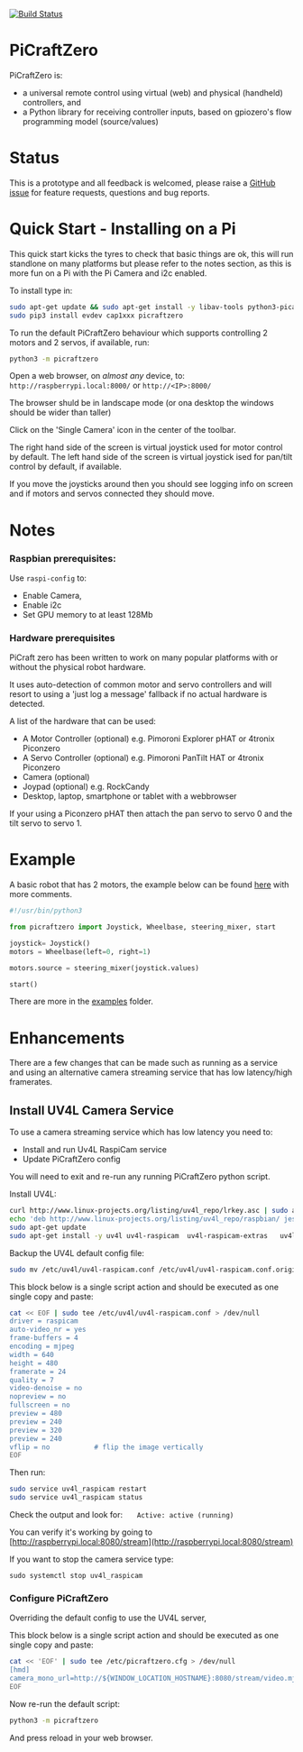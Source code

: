 [![Build Status](https://travis-ci.org/WayneKeenan/picraftzero.svg?branch=master)](https://travis-ci.org/WayneKeenan/picraftzero)


# PiCraftZero


PiCraftZero is:

 + a universal remote control using virtual (web) and physical (handheld) controllers, and 
 + a Python library for receiving controller inputs, based on gpiozero's flow programming model (source/values)

  
# Status

This is a prototype and all feedback is welcomed, please raise a [GitHub issue](https://github.com/WayneKeenan/picraftzero/issues) for feature requests, questions and bug reports.


# Quick Start - Installing on a Pi

This quick start kicks the tyres to check that basic things are ok, this will run standlone on many platforms but please refer to the notes section, as this is more fun on a Pi with the Pi Camera and i2c enabled.

To install type in:

```bash
sudo apt-get update && sudo apt-get install -y libav-tools python3-picamera python3-ws4py python3-smbus python3-dev python3-pip
sudo pip3 install evdev cap1xxx picraftzero
```

To run the default PiCraftZero behaviour which supports controlling 2 motors and 2 servos, if available, run:
 
```bash
python3 -m picraftzero
```

Open a web browser, on *almost any* device, to: `http://raspberrypi.local:8000/` or `http://<IP>:8000/`

The browser shuld be in landscape mode (or ona  desktop the windows should be wider than taller)

Click on the 'Single Camera' icon in the center of the toolbar.

The right hand side of the screen is virtual joystick used for motor control by default.
The left hand side of the screen is virtual joystick ised for pan/tilt control by default, if available.

If you move the joysticks around then you should see logging info on screen and if motors and servos connected they should move.




# Notes

### Raspbian prerequisites:

Use `raspi-config` to:

- Enable Camera, 
- Enable i2c
- Set GPU memory to at least 128Mb

### Hardware prerequisites

PiCraft zero has been written to work on many popular platforms with or without the physical robot hardware. 

It uses auto-detection of common motor and servo controllers and will resort to using a 'just log a message' fallback if no actual hardware is detected.

A list of the hardware that can be used:

- A Motor Controller  (optional) e.g. Pimoroni Explorer pHAT or 4tronix Piconzero
- A Servo Controller  (optional) e.g. Pimoroni PanTilt HAT or 4tronix Piconzero
- Camera (optional)
- Joypad (optional) e.g. RockCandy
- Desktop, laptop, smartphone or tablet with a webbrowser

If your using a Piconzero pHAT then attach the pan servo to servo 0 and the tilt servo to servo 1.


# Example

A basic robot that has 2 motors, the example below can be found [here](examples/tiny4wd.py) with more comments.


```python
#!/usr/bin/python3

from picraftzero import Joystick, Wheelbase, steering_mixer, start

joystick= Joystick()                         
motors = Wheelbase(left=0, right=1)  

motors.source = steering_mixer(joystick.values)

start()
```

There are more in the [examples](examples) folder.
 
# Enhancements

There are a few changes that can be made such as running as a service and using an alternative camera streaming service that has low latency/high framerates.


## Install UV4L Camera Service 

To use a camera streaming service which has low latency you need to:

+ Install and run Uv4L RaspiCam service
+ Update PiCraftZero config


You will need to exit and re-run any running PiCraftZero python script.

Install UV4L:

```bash
curl http://www.linux-projects.org/listing/uv4l_repo/lrkey.asc | sudo apt-key add -
echo 'deb http://www.linux-projects.org/listing/uv4l_repo/raspbian/ jessie main' | sudo tee --append /etc/apt/sources.list > /dev/null
sudo apt-get update
sudo apt-get install -y uv4l uv4l-raspicam  uv4l-raspicam-extras   uv4l-server
```


Backup the UV4L default config file:

```bash
sudo mv /etc/uv4l/uv4l-raspicam.conf /etc/uv4l/uv4l-raspicam.conf.original 
```

This block below is a single script action and should be executed as one single copy and paste: 
```bash
cat << EOF | sudo tee /etc/uv4l/uv4l-raspicam.conf > /dev/null
driver = raspicam
auto-video_nr = yes
frame-buffers = 4
encoding = mjpeg
width = 640  
height = 480 
framerate = 24
quality = 7 
video-denoise = no
nopreview = no
fullscreen = no
preview = 480
preview = 240
preview = 320
preview = 240
vflip = no           # flip the image vertically
EOF
```

Then run:

```bash
sudo service uv4l_raspicam restart
sudo service uv4l_raspicam status
```

Check the output and look for: 
```   Active: active (running)```

You can verify it's working by going to [http://raspberrypi.local:8080/stream](http://raspberrypi.local:8080/stream)

If you want to stop the camera service type:

```sudo systemctl stop uv4l_raspicam```


### Configure PiCraftZero


Overriding the default config to use the UV4L server,

This block below is a single script action and should be executed as one single copy and paste: 

```bash
cat << 'EOF' | sudo tee /etc/picraftzero.cfg > /dev/null
[hmd]
camera_mono_url=http://${WINDOW_LOCATION_HOSTNAME}:8080/stream/video.mjpeg
EOF
```


Now re-run the default script:
```bash
python3 -m picraftzero
```

And press reload in your web browser.



##

